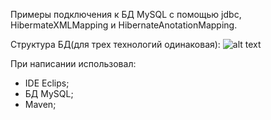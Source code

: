 Примеры подключения к БД MySQL c помощью jdbc, HibermateXMLMapping и HibernateAnotationMapping.

Структура БД(для трех технологий одинаковая):
![alt text](http://cdn1.savepice.ru/uploads/2017/7/31/638707e9eda68737bd863ad3f0327395-full.png)

При написании использовал:
 - IDE Eclips;
 - БД MySQL;
 - Maven;
